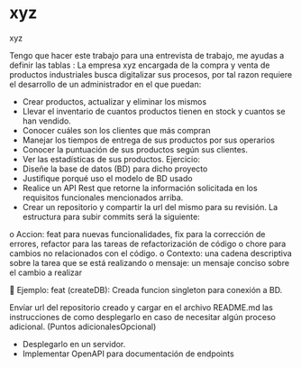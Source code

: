 # xyz
xyz


Tengo que hacer este trabajo para una entrevista de trabajo, me ayudas a definir las tablas  : La empresa xyz encargada de la compra y venta de productos
industriales busca digitalizar sus procesos,
por tal razon requiere el desarrollo de un administrador en el que
puedan:
- Crear productos, actualizar y eliminar los mismos
- Llevar el inventario de cuantos productos tienen en stock y cuantos
se han vendido.
- Conocer cuáles son los clientes que más compran
- Manejar los tiempos de entrega de sus productos por sus operarios
- Conocer la puntuación de sus productos según sus clientes.
- Ver las estadísticas de sus productos.
Ejercicio:
- Diseñe la base de datos (BD) para dicho proyecto
- Justifique porqué uso el modelo de BD usado
- Realice un API Rest que retorne la información solicitada en los
requisitos funcionales mencionados arriba.
- Crear un repositorio y compartir la url del mismo para su revisión.
La estructura para subir commits será la siguiente:

o Accion: feat para nuevas funcionalidades, fix para
la corrección de errores, refactor para las tareas
de refactorización de código o chore para cambios no
relacionados con el código.
o Contexto: una cadena descriptiva sobre la tarea que
se está realizando
o mensaje: un mensaje conciso sobre el cambio a
realizar

 Ejemplo: feat (createDB): Creada funcion singleton para conexión
a BD.

Envíar url del repositorio creado y cargar en el archivo README.md las
instrucciones de como desplegarlo en caso de necesitar algún proceso
adicional.
(Puntos adicionalesOpcional)
- Desplegarlo en un servidor.
- Implementar OpenAPI para documentación de endpoints